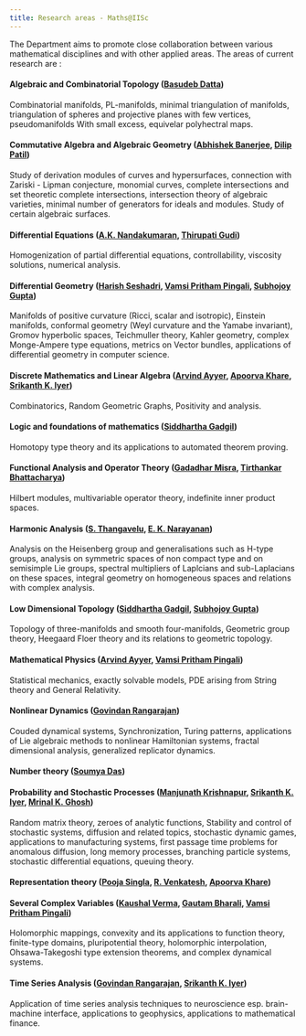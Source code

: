 ```yaml
---
title: Research areas - Maths@IISc
---
```


The Department aims to promote close collaboration between various mathematical disciplines and with other applied areas. The areas of current research are :

#### Algebraic and Combinatorial Topology ([Basudeb Datta](http://math.iisc.ac.in/~dattab/))
Combinatorial manifolds, PL-manifolds, minimal triangulation of manifolds, triangulation of spheres and projective planes with few vertices, pseudomanifolds With small excess, equivelar polyhectral maps.

#### Commutative Algebra and Algebraic Geometry ([Abhishek Banerjee](http://math.iisc.ac.in/~abhishek/), [Dilip Patil](http://math.iisc.ac.in/~patil/))
Study of derivation modules of curves and hypersurfaces, connection with Zariski - Lipman conjecture, monomial curves, complete intersections and set theoretic complete intersections, intersection theory of algebraic varieties, minimal number of generators for ideals and modules. Study of certain algebraic surfaces.

#### Differential Equations ([A.K. Nandakumaran](http://math.iisc.ac.in/~nands/), [Thirupati Gudi](http://math.iisc.ac.in/~gudi/))  
Homogenization of partial differential equations, controllability, viscosity solutions, numerical analysis.

#### Differential Geometry ([Harish Seshadri](http://math.iisc.ac.in/~harish/), [Vamsi Pritham Pingali](http://math.iisc.ac.in/~vamsipingali/), [Subhojoy Gupta](http://math.iisc.ac.in/~subhojoy/))
Manifolds of positive curvature (Ricci, scalar and isotropic), Einstein manifolds, conformal geometry (Weyl curvature and the Yamabe invariant), Gromov hyperbolic spaces, Teichmuller theory, Kahler geometry, complex Monge-Ampere type equations, metrics on Vector bundles, applications of differential geometry in computer science.

#### Discrete Mathematics and Linear Algebra ([Arvind Ayyer](http://math.iisc.ac.in/~arvind/), [Apoorva Khare](http://math.iisc.ac.in/~khare/), [Srikanth K. Iyer](http://math.iisc.ac.in/~skiyer/))
Combinatorics,  Random Geometric Graphs, Positivity and analysis. 

#### Logic and foundations of mathematics ([Siddhartha Gadgil](http://math.iisc.ac.in/~gadgil/))
Homotopy type theory and its applications to automated theorem proving.

#### Functional Analysis and Operator Theory ([Gadadhar Misra](http://math.iisc.ac.in/~gm/), [Tirthankar Bhattacharya](http://math.iisc.ac.in/~tirtha/))
Hilbert modules, multivariable operator theory, indefinite inner product spaces.

#### Harmonic Analysis ([S. Thangavelu](http://math.iisc.ac.in/~veluma/), [E. K. Narayanan](http://math.iisc.ac.in/~naru/))
Analysis on the Heisenberg group and generalisations such as H-type groups, analysis on symmetric spaces of non compact type and on semisimple Lie groups, spectral multipliers of Laplcians and sub-Laplacians on these spaces, integral geometry on homogeneous spaces and relations with complex analysis.

#### Low Dimensional Topology ([Siddhartha Gadgil](http://math.iisc.ac.in/~gadgil/), [Subhojoy Gupta](http://math.iisc.ac.in/~subhojoy/)) 
Topology of three-manifolds and smooth four-manifolds, Geometric group theory, Heegaard Floer theory and its relations to geometric topology.

#### Mathematical Physics ([Arvind Ayyer](http://math.iisc.ac.in/~arvind/), [Vamsi Pritham Pingali](http://math.iisc.ac.in/~vamsipingali/))
Statistical mechanics, exactly solvable models, PDE arising from String theory and General Relativity.

#### Nonlinear Dynamics ([Govindan Rangarajan](http://math.iisc.ac.in/~rangaraj/))
Couded dynamical systems, Synchronization, Turing patterns, applications of Lie algebraic methods to nonlinear Hamiltonian systems, fractal dimensional analysis, generalized replicator dynamics.

#### Number theory ([Soumya Das](http://math.iisc.ac.in/~somu/))

#### Probability and Stochastic Processes ([Manjunath Krishnapur](http://math.iisc.ac.in/~manju/), [Srikanth K. Iyer](http://math.iisc.ac.in/~skiyer/), [Mrinal K. Ghosh](http://math.iisc.ac.in/~mkg/))
Random matrix theory, zeroes of analytic functions, Stability and control of stochastic systems, diffusion and related topics, stochastic dynamic games, applications to manufacturing systems, first passage time problems for anomalous diffusion, long memory processes, branching particle systems, stochastic differential equations, queuing theory.

#### Representation theory ([Pooja Singla](http://math.iisc.ac.in/~pooja/), [R. Venkatesh](http://math.iisc.ac.in/~rvenkat/), [Apoorva Khare](http://math.iisc.ac.in/~khare/))


#### Several Complex Variables ([Kaushal Verma](http://math.iisc.ac.in/~kverma/), [Gautam Bharali](http://math.iisc.ac.in/~bharali/), [Vamsi Pritham Pingali](http://math.iisc.ac.in/~vamsipingali/))
Holomorphic mappings, convexity and its applications to function theory, finite-type domains, pluripotential theory, holomorphic interpolation, Ohsawa-Takegoshi type extension theorems, and complex dynamical systems.

#### Time Series Analysis ([Govindan Rangarajan](http://math.iisc.ac.in/~rangaraj/), [Srikanth K. Iyer](http://math.iisc.ac.in/~skiyer/))
Application of time series analysis techniques to neuroscience esp. brain-machine interface, applications to geophysics, applications to mathematical finance.
